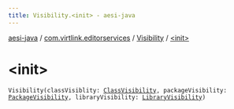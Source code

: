 ```yaml
---
title: Visibility.<init> - aesi-java
---
```


[aesi-java](../../index.html) / [com.virtlink.editorservices](../index.html) / [Visibility](index.html) / [&lt;init&gt;](.)

# &lt;init&gt;

`Visibility(classVisiblity: `[`ClassVisibility`](../-class-visibility/index.html)`, packageVisibility: `[`PackageVisibility`](../-package-visibility/index.html)`, libraryVisibility: `[`LibraryVisibility`](../-library-visibility/index.html)`)`